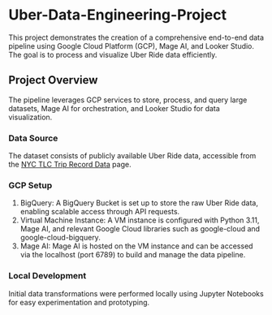 # Uber-Data-Engineering-Project

This project demonstrates the creation of a comprehensive end-to-end data pipeline using Google Cloud Platform (GCP), Mage AI, and Looker Studio. The goal is to process and visualize Uber Ride data efficiently.

## Project Overview

The pipeline leverages GCP services to store, process, and query large datasets, Mage AI for orchestration, and Looker Studio for data visualization.

### Data Source

The dataset consists of publicly available Uber Ride data, accessible from the [NYC TLC Trip Record Data](https://www.nyc.gov/site/tlc/about/tlc-trip-record-data.page) page.

### GCP Setup

1. BigQuery: A BigQuery Bucket is set up to store the raw Uber Ride data, enabling scalable access through API requests.
2. Virtual Machine Instance: A VM instance is configured with Python 3.11, Mage AI, and relevant Google Cloud libraries such as google-cloud and google-cloud-bigquery.
3. Mage AI: Mage AI is hosted on the VM instance and can be accessed via the localhost (port 6789) to build and manage the data pipeline.

### Local Development

Initial data transformations were performed locally using Jupyter Notebooks for easy experimentation and prototyping.
